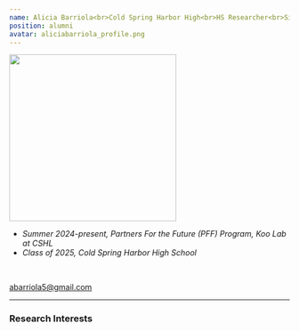 ```yaml
---
name: Alicia Barriola<br>Cold Spring Harbor High<br>HS Researcher<br>Since 2024
position: alumni
avatar: aliciabarriola_profile.png
---
```


<img width="300" src="{{site.baseurl}}/images/people/{{page.avatar}}" data-action="zoom">
<br>

- _Summer 2024-present, Partners For the Future (PFF) Program, Koo Lab at CSHL_ <br>
- _Class of 2025, Cold Spring Harbor High School_ <br>

<br>

<a href="mailto:abarriola5@gmail.com"><i class="fa fa-envelope-o"></i> abarriola5@gmail.com</a><br>

<hr>

### Research Interests

<br>
<br>
<br>

&nbsp;
&nbsp;
&nbsp;
&nbsp;
&nbsp;
&nbsp;
&nbsp;
&nbsp;
&nbsp;
&nbsp;
&nbsp;
&nbsp;
&nbsp;
&nbsp;
&nbsp;
&nbsp;
&nbsp;
&nbsp;
&nbsp;
&nbsp;
&nbsp;
&nbsp;
&nbsp;
&nbsp;

